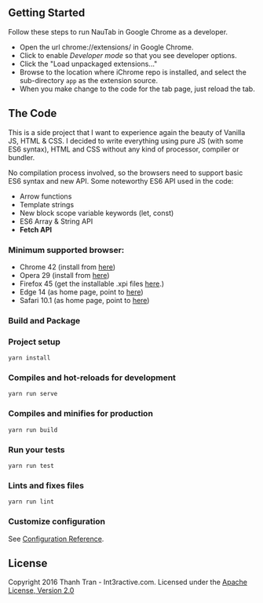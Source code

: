 ## Getting Started

Follow these steps to run NauTab in Google Chrome as a developer.

- Open the url chrome://extensions/ in Google Chrome.
- Click to enable _Developer mode_ so that you see developer options.
- Click the "Load unpackaged extensions..."
- Browse to the location where iChrome repo is installed, and select the sub-directory `app` as the extension source.
- When you make change to the code for the tab page, just reload the tab.

## The Code

This is a side project that I want to experience again the beauty of Vanilla JS, HTML & CSS. I decided to write everything using pure JS (with some ES6 syntax), HTML and CSS without any kind of processor, compiler or bundler.

No compilation process involved, so the browsers need to support basic ES6 syntax and new API. Some noteworthy ES6 API used in the code:

- Arrow functions
- Template strings
- New block scope variable keywords (let, const)
- ES6 Array & String API
- **Fetch API**

### Minimum supported browser:

- Chrome 42 (install from [here](https://chrome.google.com/webstore/detail/nau-tab/pimockeojlggmlnknhicajgckmlggifa?hl=en))
- Opera 29 (install from [here](https://chrome.google.com/webstore/detail/nau-tab/pimockeojlggmlnknhicajgckmlggifa?hl=en))
- Firefox 45 (get the installable .xpi files [here](https://github.com/trongthanh/nau-chrome-tab/releases).)
- Edge 14 (as home page, point to [here](https://naustud.io/start/))
- Safari 10.1 (as home page, point to [here](https://naustud.io/start/))

### Build and Package

### Project setup

```
yarn install
```

### Compiles and hot-reloads for development

```
yarn run serve
```

### Compiles and minifies for production

```
yarn run build
```

### Run your tests

```
yarn run test
```

### Lints and fixes files

```
yarn run lint
```

### Customize configuration

See [Configuration Reference](https://cli.vuejs.org/config/).

## License

Copyright 2016 Thanh Tran - Int3ractive.com. Licensed under the [Apache License, Version 2.0](http://www.apache.org/licenses/LICENSE-2.0)

